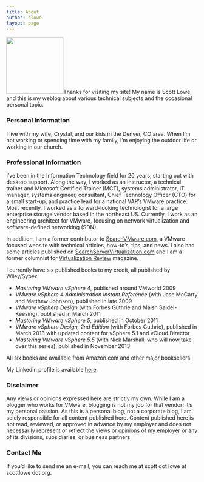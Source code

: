 ```yaml
---
title: About
author: slowe
layout: page
---
```

<img src="http://blog.scottlowe.org/wp-content/uploads/2008/09/slowe-inside-small-02-150x150.png" alt="" title="Scott Lowe" width="150" height="150" class="alignleft size-thumbnail wp-image-882" />Thanks for visiting my site! My name is Scott Lowe, and this is my weblog about various technical subjects and the occasional personal topic.

### Personal Information

I live with my wife, Crystal, and our kids in the Denver, CO area. When I&#8217;m not working or spending time with my family, I&#8217;m enjoying the outdoor life or working in our church.

### Professional Information

I&#8217;ve been in the Information Technology field for 20 years, starting out with desktop support. Along the way, I worked as an instructor, a technical trainer and Microsoft Certified Trainer (MCT), systems administrator, IT manager, systems engineer, consultant, Chief Technology Officer (CTO) for a small start-up, and practice lead for a national VAR&#8217;s VMware practice. Most recently, I worked as a forward-looking technologist for a large enterprise storage vendor based in the northeast US. Currently, I work as an engineering architect for VMware, focusing on network virtualization and software-defined networking (SDN).

In addition, I am a former contributor to [SearchVMware.com][1], a VMware-focused website with technical articles, how-to&#8217;s, tips, and news. I also had some articles published on [SearchServerVirtualization.com][2] and I am a former columnist for [Virtualization Review][3] magazine.

I currently have six published books to my credit, all published by Wiley/Sybex:

*   *Mastering VMware vSphere 4*, published around VMworld 2009
*   *VMware vSphere 4 Administration Instant Reference* (with Jase McCarty and Matthew Johnson), published in late 2009
*   *VMware vSphere Design* (with Forbes Guthrie and Maish Saidel-Keesing), published in March 2011
*   *Mastering VMware vSphere 5*, published in October 2011
*   *VMware vSphere Design, 2nd Edition* (with Forbes Guthrie), published in March 2013 with updated content for vSphere 5.1 and vCloud Director
*   *Mastering VMware vSphere 5.5* (with Nick Marshall, who will now take over this series), published in November 2013

All six books are available from Amazon.com and other major booksellers.

My LinkedIn profile is available [here][4].

### Disclaimer

Any views or opinions expressed here are strictly my own. While I am a blogger who works for VMware, blogging is not my job for that vendor; it&#8217;s my personal passion. As this is a personal blog, not a corporate blog, I am solely responsible for all content published here. Content published here is not read, reviewed, or approved in advance by my employer and does not necessarily represent or reflect the views or opinions of my employer or any of its divisions, subsidiaries, or business partners.

### Contact Me

If you&#8217;d like to send me an e-mail, you can reach me at scott dot lowe at scottlowe dot org.

 [1]: http://searchvmware.techtarget.com
 [2]: http://searchservervirtualization.techtarget.com
 [3]: http://virtualizationreview.com/Home.aspx
 [4]: http://www.linkedin.com/in/scottslowe